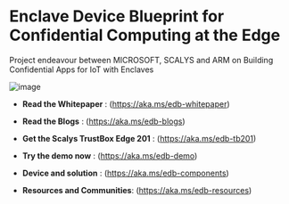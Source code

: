 # Enclave Device Blueprint for Confidential Computing at the Edge
Project endeavour between MICROSOFT, SCALYS and ARM on Building Confidential Apps for IoT with Enclaves

![image](https://user-images.githubusercontent.com/61461593/137163650-66ea5f8a-3f35-47f0-b80d-6ca0e61047c1.png)


- **Read the Whitepaper** : (https://aka.ms/edb-whitepaper)

- **Read the Blogs** : (https://aka.ms/edb-blogs)

- **Get the Scalys TrustBox Edge 201** : (https://aka.ms/edb-tb201)

- __Try the demo now__ : (https://aka.ms/edb-demo)

- __Device and solution__ : (https://aka.ms/edb-components)

- __Resources and Communities__: (https://aka.ms/edb-resources)



